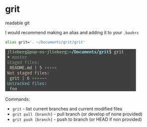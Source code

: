 # grit

readable git

I would recommend making an alias and adding it to your `.bashrc`
```sh
alias grit='. ~/Documents/grit/grit'
```

![preview](/preview.png)

Commands:

* `grit` - list current branches and current modified files
* `grit pull [branch]` - pull branch (or develop of none provided)
* `grit push [branch]` - push to branch (or HEAD if non provided)
